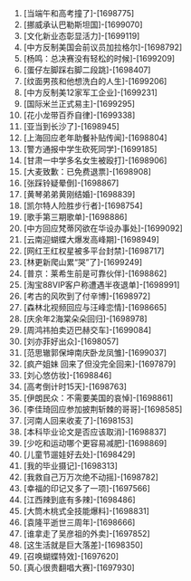 
1. [当端午和高考撞了]-[1698775]
1. [挪威承认巴勒斯坦国]-[1699070]
1. [文化新业态彰显活力]-[1699119]
1. [中方反制美国会前议员加拉格尔]-[1698792]
1. [杨鸣：总决赛没有轻松的时候]-[1699209]
1. [蛋仔左脚踩右脚二段跳]-[1698407]
1. [纹面男孩和他想洗白的人生]-[1699206]
1. [中方反制美12家军工企业]-[1699231]
1. [国际米兰正式易主]-[1699295]
1. [花小龙带百乔自律]-[1699338]
1. [亚当到长沙了]-[1698945]
1. [上海回应老年助餐补贴传闻]-[1698804]
1. [警方通报中学生砍死同学]-[1699185]
1. [甘肃一中学多名女生被殴打]-[1698906]
1. [大麦致歉：已免费退票]-[1698908]
1. [张踩铃疑晕倒]-[1698867]
1. [黄琴弟弟黄刚结婚]-[1698839]
1. [凯尔特人险胜步行者]-[1698754]
1. [歌手第三期歌单]-[1698886]
1. [中方回应梵蒂冈欲在华设办事处]-[1699092]
1. [云南迎蝴蝶大爆发高峰期]-[1698949]
1. [网红王红权星被多平台封禁]-[1698717]
1. [林更新爬山累“哭”了]-[1699249]
1. [普京：莱希生前是可靠伙伴]-[1698862]
1. [淘宝88VIP客户称遭遇半夜退单]-[1698991]
1. [考古的风吹到了付辛博]-[1698972]
1. [森林北视频回应与汪峰恋情]-[1698665]
1. [庆余年2海棠朵朵回归]-[1698978]
1. [周鸿祎拍卖迈巴赫交车]-[1699084]
1. [刘亦菲好出众]-[1698057]
1. [范思辙郭保坤南庆卧龙凤雏]-[1699037]
1. [疯产姐妹 回来了但没完全回来]-[1697879]
1. [刘心悠仿妆]-[1698846]
1. [高考倒计时15天]-[1698763]
1. [伊朗民众：不需要美国的哀悼]-[1698861]
1. [李佳琦回应参加披荆斩棘的哥哥]-[1698585]
1. [河南人回来收麦了]-[1698153]
1. [本科毕业论文是否应该取消]-[1698837]
1. [少吃和运动哪个更容易减肥]-[1698869]
1. [儿童节遛娃好去处]-[1698429]
1. [我的毕业摄记]-[1698313]
1. [我救自己万万次绝不动摇]-[1698782]
1. [幸福的印记又多了一项]-[1697566]
1. [江西辣到底有多辣]-[1698486]
1. [大筒木桃式全技能爆料]-[1698831]
1. [袁隆平逝世三周年]-[1698666]
1. [谁拿走了吴彦祖的外卖]-[1697852]
1. [这生活就是巨大落差]-[1698350]
1. [召唤蝴蝶特效]-[1697620]
1. [真心很贵翻唱大赛]-[1697930]